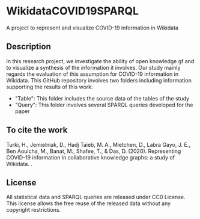 # WikidataCOVID19SPARQL
A project to represent and visualize COVID-19 information in Wikidata

## Description
In this research project, we investigate the ability of open knowledge gf and to visualize a synthesis of the information it involves. Our study mainly regards the evaluation of this assumption for COVID-19 information in Wikidata. This GitHub repository involves two folders including information supporting the results of this work:
* "Table": This folder includes the source data of the tables of the study
* "Query": This folder involves several SPARQL queries developed for the paper

## To cite the work
Turki, H., Jemielniak, D., Hadj Taieb, M. A., Mietchen, D., Labra Gayo, J. E., Ben Aouicha, M., Banat, M., Shafee, T., & Das, D. (2020). Representing COVID-19 information in collaborative knowledge graphs: a study of Wikidata. <i></i>.

## License
All statistical data and SPARQL queries are released under CC0 License. This license allows the free reuse of the released data without any copyright restrictions.
